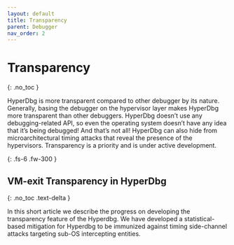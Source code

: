 ```yaml
---
layout: default
title: Transparency
parent: Debugger
nav_order: 2
---
```


# Transparency
{: .no_toc }

HyperDbg is more transparent compared to other debugger by its nature. Generally, basing the debugger on the hypervisor layer makes HyperDbg more transparent than other debuggers. HyperDbg doesn’t use any debugging-related API, so even the operating system doesn’t have any idea that it’s being debugged! And that’s not all! HyperDbg can also hide from microarchitectural timing attacks that reveal the presence of the hypervisors. Transparency is a priority and is under active development.

{: .fs-6 .fw-300 }

## VM-exit Transparency in HyperDbg
{: .no_toc .text-delta }

In this short article we describe the progress on developing the transparency feature of the Hyperdbg. We have developed a statistical-based mitigation for Hyperdbg to be immunized against timing side-channel attacks targeting sub-OS intercepting entities.
